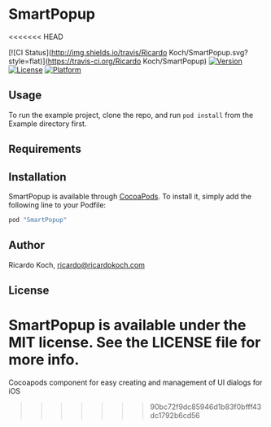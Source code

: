 # SmartPopup
<<<<<<< HEAD

[![CI Status](http://img.shields.io/travis/Ricardo Koch/SmartPopup.svg?style=flat)](https://travis-ci.org/Ricardo Koch/SmartPopup)
[![Version](https://img.shields.io/cocoapods/v/SmartPopup.svg?style=flat)](http://cocoapods.org/pods/SmartPopup)
[![License](https://img.shields.io/cocoapods/l/SmartPopup.svg?style=flat)](http://cocoapods.org/pods/SmartPopup)
[![Platform](https://img.shields.io/cocoapods/p/SmartPopup.svg?style=flat)](http://cocoapods.org/pods/SmartPopup)

## Usage

To run the example project, clone the repo, and run `pod install` from the Example directory first.

## Requirements

## Installation

SmartPopup is available through [CocoaPods](http://cocoapods.org). To install
it, simply add the following line to your Podfile:

```ruby
pod "SmartPopup"
```

## Author

Ricardo Koch, ricardo@ricardokoch.com

## License

SmartPopup is available under the MIT license. See the LICENSE file for more info.
=======
Cocoapods component for easy creating and management of UI dialogs for iOS
>>>>>>> 90bc72f9dc85946d1b83f0bfff43dc1792b6cd56
